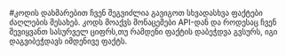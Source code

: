 #კოდის დახმარებით ჩვენ შეგვიძლია გავიგოთ სხვადასხვა ფაქტები ძაღლების შესახებ. კოდს მოაქვს მონაცემები API-დან და როდესაც ჩვენ შევიყვანთ სასურველ ციფრს,თუ რამდენი ფაქტის დაბეჭდვა გვსურს, იგი დაგვიბეჭდავს იმდენივე ფაქტს. 
